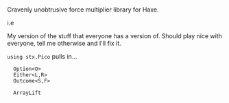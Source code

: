 # 

Cravenly unobtrusive force multiplier library for Haxe.

i.e

My version of the stuff that everyone has a version of. Should play nice with everyone, tell me otherwise and I'll fix it.


`using stx.Pico` pulls in...

```
  Option<O>
  Either<L,R>
  Outcome<S,F>
  
  ArrayLift
```

